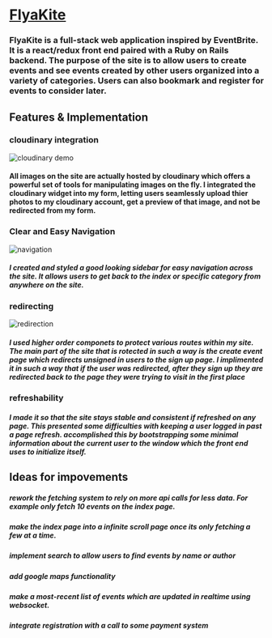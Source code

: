 # [FlyaKite](https://flyakite.herokuapp.com)
### FlyaKite is a full-stack web application inspired by EventBrite. It is a react/redux front end paired with a Ruby on Rails backend. The purpose of the site is to allow users to create events and see events created by other users organized into a variety of categories. Users can also bookmark and register for events to consider later. 



## Features & Implementation



### cloudinary integration
![cloudinary demo](http://res.cloudinary.com/flyakite/image/upload/v1512163911/cloudinarydemo_fz6q2b.gif)

#### All images on the site are actually hosted by cloudinary which offers a powerful set of tools for manipulating images on the fly. I integrated the cloudinary widget into my form, letting users seamlessly upload thier photos to my cloudinary account, get a preview of that image, and not be redirected from my form.






### Clear and Easy Navigation
![navigation](http://res.cloudinary.com/flyakite/image/upload/v1512163917/navigationDemo_fbamfq.gif)

##### I created and styled a good looking sidebar for easy navigation across the site. It allows users to get back to the index or specific category from anywhere on the site. 





### redirecting
![redirection](http://res.cloudinary.com/flyakite/image/upload/v1512163922/redirectdemo_irfgjx.gif)

##### I used higher order componets to protect various routes within my site. The main part of the site that is rotected in such a way is the create event page which redirects unsigned in users to the sign up page. I implimented it in such a way that if the user was redirected, after they sign up they are redirected back to the page they were trying to visit in the first place


### refreshability

##### I made it so that the site stays stable and consistent if refreshed on any page. This presented some difficulties with keeping a user logged in past a page refresh.  accomplished this by bootstrapping some minimal information about the current user to the window which the front end uses to initialize itself. 




## Ideas for impovements

##### rework the fetching system to rely on more api calls for less data. For example only fetch 10 events on the index page.

##### make the index page into a infinite scroll page once its only fetching a few at a time. 

##### implement search to allow users to find events by name or author

##### add google maps functionality 

##### make a most-recent list of events which are updated in realtime using websocket. 

##### integrate registration with a call to some payment system
